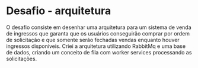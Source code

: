 # Desafio - arquitetura
O desafio consiste em desenhar uma arquitetura para um sistema de venda de ingressos que garanta que os usuários conseguirão comprar por ordem de solicitação e que somente serão fechadas vendas enquanto houver ingressos disponíveis. Criei a arquitetura utilizando RabbitMq e uma base de dados, criando um conceito de fila com worker services processando as solicitações.
